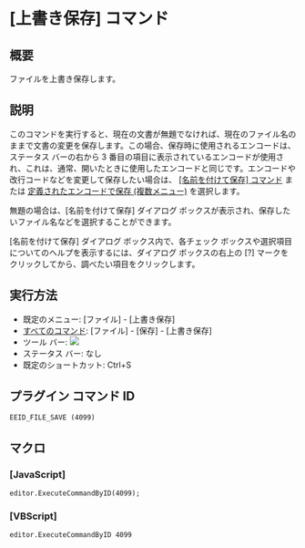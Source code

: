 # \[上書き保存\] コマンド

## 概要

ファイルを上書き保存します。

## 説明

このコマンドを実行すると、現在の文書が無題でなければ、現在のファイル名のままで文書の変更を保存します。この場合、保存時に使用されるエンコードは、ステータス
バーの右から 3
番目の項目に表示されているエンコードが使用され、これは、通常、開いたときに使用したエンコードと同じです。エンコードや改行コードなどを変更して保存したい場合は、 [\[名前を付けて保存\] コマンド](file_save_as) または [定義されたエンコードで保存 (複数メニュー)](file_save_defined) を選択します。

無題の場合は、\[名前を付けて保存\] ダイアログ ボックスが表示され、保存したいファイル名などを選択することができます。

\[名前を付けて保存\] ダイアログ ボックス内で、各チェック ボックスや選択項目についてのヘルプを表示するには、ダイアログ ボックスの右上の \[?\]
マークをクリックしてから、調べたい項目をクリックします。

## 実行方法

- 既定のメニュー: \[ファイル\] \- \[上書き保存\]
- [すべてのコマンド](../../glossary/allcommands): \[ファイル\] \- \[保存\] \- \[上書き保存\]
- ツール バー: ![](../../images/filesave..png)
- ステータス バー: なし
- 既定のショートカット: Ctrl+S

## プラグイン コマンド ID

```
EEID_FILE_SAVE (4099)
```

## マクロ

### \[JavaScript\]

```
editor.ExecuteCommandByID(4099);
```

### \[VBScript\]

```
editor.ExecuteCommandByID 4099
```
